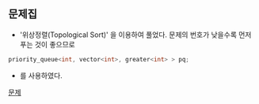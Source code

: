 ## 문제집
* '위상정렬(Topological Sort)' 을 이용하여 풀었다. 문제의 번호가 낮을수록 먼저 푸는 것이 좋으므로 
```c 
priority_queue<int, vector<int>, greater<int> > pq; 
```
* 를 사용하였다.

[문제](https://www.acmicpc.net/problem/1766)